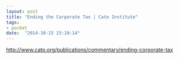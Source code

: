 ```yaml
---
layout: post
title: "Ending the Corporate Tax | Cato Institute"
tags:
- pocket
date:  "2014-10-15 23:10:14"
---
```


http://www.cato.org/publications/commentary/ending-corporate-tax

